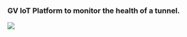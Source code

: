 ### GV IoT Platform to monitor the health of a tunnel.

<div>
   <img src="{{site.baseurl}}{{site.images}}/use_cases/images/bridges_monitoring.png" />
</div>
